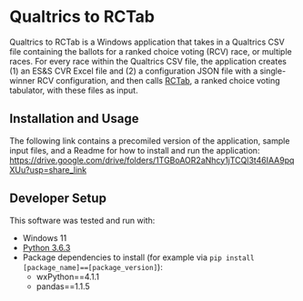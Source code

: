 # Qualtrics to RCTab

Qualtrics to RCTab is a Windows application that takes in a Qualtrics CSV file containing the ballots for a ranked choice voting (RCV) race, or multiple races. For every race within the Qualtrics CSV file, the application creates (1) an ES&S CVR Excel file and (2) a configuration JSON file with a single-winner RCV configuration, and then calls [RCTab](https://www.rcvresources.org/rctab), a ranked choice voting tabulator, with these files as input.

## Installation and Usage
The following link contains a precomiled version of the application, sample input files, and a Readme for how to install and run the application: https://drive.google.com/drive/folders/1TGBoAOR2aNhcy1jTCQl3t46IAA9pqXUu?usp=share_link

## Developer Setup
This software was tested and run with:
 - Windows 11
 - [Python 3.6.3](https://www.python.org/downloads/release/python-363/)
 - Package dependencies to install (for example via `pip install [package_name]==[package_version]`):
   - wxPython==4.1.1
   - pandas==1.1.5

